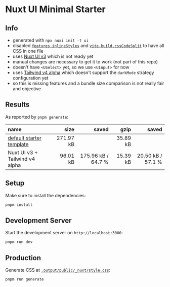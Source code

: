 # Nuxt UI Minimal Starter

## Info

- generated with `npx nuxi init -t ui`
- disabled [`features.inlineStyles`](https://nuxt.com/docs/guide/going-further/features#inlinestyles) and [`vite.build.cssCodeSplit`](https://vitejs.dev/config/build-options#build-csscodesplit) to have all CSS in one file
- uses [Nuxt UI v3](https://github.com/benjamincanac/ui3) which is not ready yet
- manual changes are necessary to get it to work (not part of this repo)
- doesn't have `<USelect>` yet, so we use `<UInput>` for now
- uses [Tailwind v4 alpha](https://github.com/tailwindlabs/tailwindcss) which doesn't support the `darkMode` strategy configuration yet
- so this is missing features and a bundle size comparison is not really fair and objective

## Results

As reported by `pnpm generate`:

| name                                        |      size |              saved |     gzip |             saved |
| :------------------------------------------ | --------: | -----------------: | -------: | ----------------: |
| [default starter template](../../2/starter) | 271.97 kB |                    | 35.89 kB |                   |
| Nuxt UI v3 + Tailwind v4 alpha              |  96.01 kB | 175.96 kB / 64.7 % | 15.39 kB | 20.50 kB / 57.1 % |

## Setup

Make sure to install the dependencies:

```bash
pnpm install
```

## Development Server

Start the development server on `http://localhost:3000`:

```bash
pnpm run dev
```

## Production

Generate CSS at [`.output/public/_nuxt/style.css`](.output/public/_nuxt/style.css):

```bash
pnpm run generate
```
